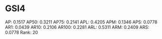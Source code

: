 # GSI4

AP: 0.1517
AP50: 0.3211
AP75: 0.2141
APL: 0.4205
APM: 0.1346
APS: 0.0778
AR1: 0.0439
AR10: 0.2106
AR100: 0.2281
ARL: 0.5311
ARM: 0.2409
ARS: 0.0778
Rank: 20